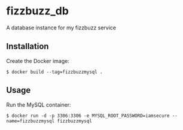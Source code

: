 # fizzbuzz_db
A database instance for my fizzbuzz service

## Installation
Create the Docker image:

```
$ docker build --tag=fizzbuzzmysql .
```
## Usage
Run the MySQL container:
```
$ docker run -d -p 3306:3306 -e MYSQL_ROOT_PASSWORD=iamsecure --name=fizzbuzzmysql fizzbuzzmysql
```
